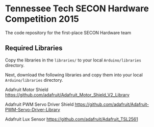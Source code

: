 Tennessee Tech SECON Hardware Competition 2015
==================

The code repository for the first-place SECON Hardware team

Required Libraries
------------------
Copy the libraries in the `libraries/` to your local `Arduino/libraries` directory.

Next, download the following libraries and copy them into your local `Arduino/libraries` directory.

Adafruit Motor Shield
https://github.com/adafruit/Adafruit_Motor_Shield_V2_Library

Adafruit PWM Servo Driver Shield
https://github.com/adafruit/Adafruit-PWM-Servo-Driver-Library

Adafruit Lux Sensor
https://github.com/adafruit/Adafruit_TSL2561
